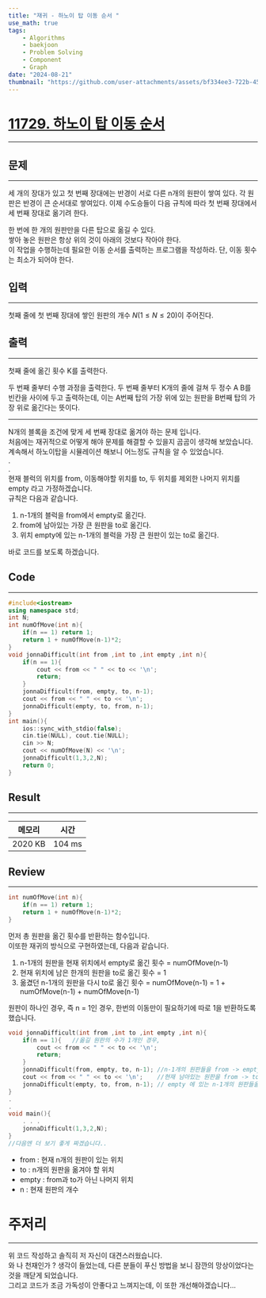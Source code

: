 ```yaml
---
title: "재귀 - 하노이 탑 이동 순서 "
use_math: true
tags:
    - Algorithms
    - baekjoon
    - Problem Solving
    - Component
    - Graph
date: "2024-08-21"
thumbnail: "https://github.com/user-attachments/assets/bf334ee3-722b-45fd-a823-65e45b4d9513"
---
```


# [11729. 하노이 탑 이동 순서](https://www.acmicpc.net/problem/11729)
---
## 문제
---
세 개의 장대가 있고 첫 번째 장대에는 반경이 서로 다른 n개의 원판이 쌓여 있다. 각 원판은 반경이 큰 순서대로 쌓여있다. 이제 수도승들이 다음 규칙에 따라 첫 번째 장대에서 세 번째 장대로 옮기려 한다.  

한 번에 한 개의 원판만을 다른 탑으로 옮길 수 있다.  
쌓아 놓은 원판은 항상 위의 것이 아래의 것보다 작아야 한다.  
이 작업을 수행하는데 필요한 이동 순서를 출력하는 프로그램을 작성하라. 단, 이동 횟수는 최소가 되어야 한다.  

## 입력
---
첫째 줄에 첫 번째 장대에 쌓인 원판의 개수 $N (1 ≤ N ≤ 20)$이 주어진다.
## 출력
---
첫째 줄에 옮긴 횟수 K를 출력한다.  

두 번째 줄부터 수행 과정을 출력한다. 두 번째 줄부터 K개의 줄에 걸쳐 두 정수 A B를 빈칸을 사이에 두고 출력하는데, 이는 A번째 탑의 가장 위에 있는 원판을 B번째 탑의 가장 위로 옮긴다는 뜻이다.  

- - -

N개의 블록을 조건에 맞게 세 번째 장대로 옮겨야 하는 문제 입니다.  
처음에는 재귀적으로 어떻게 해야 문제를 해결할 수 있을지 곰곰이 생각해 보았습니다.  
계속해서 하노이탑을 시뮬레이션 해보니 어느정도 규칙을 알 수 있었습니다.  
.  
.  
현재 블럭의 위치를 from, 이동해야할 위치를 to, 두 위치를 제외한 나머지 위치를 empty 라고 가정하겠습니다.  
규칙은 다음과 같습니다. 
1. n-1개의 블럭을 from에서 empty로 옮긴다.
2. from에 남아있는 가장 큰 원판을 to로 옮긴다. 
3. 위치 empty에 있는 n-1개의 블럭을 가장 큰 원판이 있는 to로 옮긴다.  

바로 코드를 보도록 하겠습니다.  

## Code
---
``` cpp
#include<iostream>
using namespace std;
int N;
int numOfMove(int n){
    if(n == 1) return 1;
    return 1 + numOfMove(n-1)*2;
}
void jonnaDifficult(int from ,int to ,int empty ,int n){
    if(n == 1){
        cout << from << " " << to << '\n';
        return;
    }
    jonnaDifficult(from, empty, to, n-1);
    cout << from << " " << to << '\n';
    jonnaDifficult(empty, to, from, n-1);
}
int main(){
    ios::sync_with_stdio(false);
    cin.tie(NULL), cout.tie(NULL);
    cin >> N;
    cout << numOfMove(N) << '\n';
    jonnaDifficult(1,3,2,N);
    return 0;
}
```

## Result
---

| 메모리 | 시간 |
| ---- | ----- |
| 2020 KB | 104 ms |

## Review
---
``` cpp
int numOfMove(int n){
    if(n == 1) return 1;
    return 1 + numOfMove(n-1)*2;
}
```
먼저 총 원판을 옮긴 횟수를 반환하는 함수입니다.  
이또한 재귀의 방식으로 구현하였는데, 다음과 같습니다.  
1. n-1개의 원판을 현재 위치에서 empty로 옮긴 횟수 = numOfMove(n-1)
2. 현재 위치에 남은 한개의 원판을 to로 옮긴 횟수 = 1
3. 옮겼던 n-1개의 원판을 다시 to로 옮긴 횟수 = numOfMove(n-1)
= 1 + numOfMove(n-1) + numOfMove(n-1)  
  
원판이 하나인 경우, 즉 n = 1인 경우, 한번의 이동만이 필요하기에 따로 1을 반환하도록 했습니다.  

``` cpp
void jonnaDifficult(int from ,int to ,int empty ,int n){
    if(n == 1){   //옮길 원판의 수가 1개인 경우, 
        cout << from << " " << to << '\n';
        return;
    }
    jonnaDifficult(from, empty, to, n-1); //n-1개의 원판들을 from -> empty
    cout << from << " " << to << '\n';    //현재 남아있는 원판을 from -> to
    jonnaDifficult(empty, to, from, n-1); // empty 에 있는 n-1개의 원판들을 empty -> to
}
.
.
void main(){
    . . .  
    jonnaDifficult(1,3,2,N); 
}
//다음엔 더 보기 좋게 짜겠습니다.. 
``` 
- from : 현재 n개의 원판이 있는 위치  
- to : n개의 원판을 옮겨야 할 위치  
- empty : from과 to가 아닌 나머지 위치
- n : 현재 원판의 개수  


# 주저리
---
위 코드 작성하고 솔직히 저 자신이 대견스러웠습니다.  
와 나 천재인가 ? 생각이 들었는데, 다른 분들이 푸신 방법을 보니 잠깐의 망상이었다는 것을 깨닫게 되었습니다.  
그리고 코드가 조금 가독성이 안좋다고 느껴지는데, 이 또한 개선해야겠습니다...


